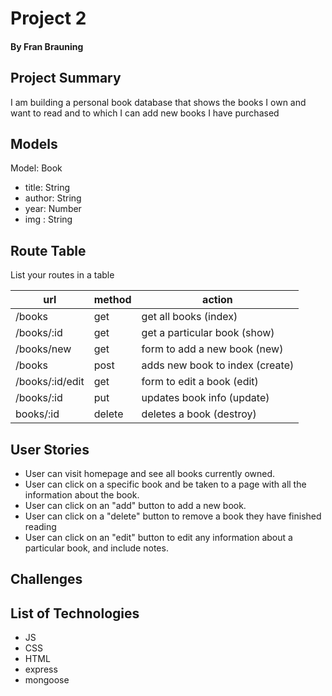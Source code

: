 # Project 2
#### By Fran Brauning

## Project Summary

I am building a personal book database that shows the books I own and want to read and to which I can add new books I have purchased

## Models

Model: Book

- title: String
- author: String
- year: Number
- img : String

## Route Table

List your routes in a table

| url | method | action |
|-----|--------|--------|
| /books | get | get all books (index)|
| /books/:id | get | get a particular book (show)|
| /books/new | get | form to add a new book (new)|
| /books | post | adds new book to index (create)|
| /books/:id/edit| get | form to edit a book (edit)|
| /books/:id | put | updates book info (update)|
| books/:id | delete | deletes a book (destroy)|

## User Stories

- User can visit homepage and see all books currently owned.
- User can click on a specific book and be taken to a page with all the information about the book.
- User can click on an "add" button to add a new book.
- User can click on a "delete" button to remove a book they have finished reading 
- User can click on an "edit" button to edit any information about a particular book, and include notes.

## Challenges



## List of Technologies

- JS
- CSS
- HTML
- express
- mongoose

